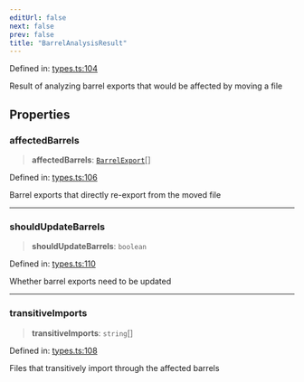 ```yaml
---
editUrl: false
next: false
prev: false
title: "BarrelAnalysisResult"
---
```


Defined in: [types.ts:104](https://github.com/SubtleTools/move-ts-file/blob/main/src/types.ts#L104)

Result of analyzing barrel exports that would be affected by moving a file

## Properties

### affectedBarrels

> **affectedBarrels**: [`BarrelExport`](/api/interfaces/barrelexport/)[]

Defined in: [types.ts:106](https://github.com/SubtleTools/move-ts-file/blob/main/src/types.ts#L106)

Barrel exports that directly re-export from the moved file

***

### shouldUpdateBarrels

> **shouldUpdateBarrels**: `boolean`

Defined in: [types.ts:110](https://github.com/SubtleTools/move-ts-file/blob/main/src/types.ts#L110)

Whether barrel exports need to be updated

***

### transitiveImports

> **transitiveImports**: `string`[]

Defined in: [types.ts:108](https://github.com/SubtleTools/move-ts-file/blob/main/src/types.ts#L108)

Files that transitively import through the affected barrels
